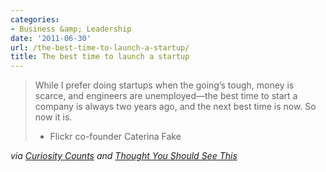 ```yaml
---
categories:
- Business &amp; Leadership
date: '2011-06-30'
url: /the-best-time-to-launch-a-startup/
title: The best time to launch a startup
---
```


<blockquote>While I prefer doing startups when the going’s tough, money is scarce, and engineers are unemployed—the best time to start a company is always two years ago, and the next best time is now. So now it is.

- Flickr co-founder Caterina Fake</blockquote>

<em>via <a href="http://curiositycounts.com/post/6729233752/while-i-prefer-doing-startups-when-the-goings">Curiosity Counts</a> and <a href="http://www.thoughtyoushouldseethis.com/">Thought You Should See This</a></em>